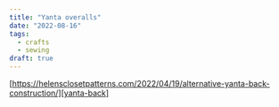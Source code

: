 ```yaml
---
title: "Yanta overalls"
date: "2022-08-16"
tags:
  - crafts
  - sewing
draft: true
---
```


[https://helensclosetpatterns.com/2022/04/19/alternative-yanta-back-construction/][yanta-back]

[yanta-back]: https://helensclosetpatterns.com/2022/04/19/alternative-yanta-back-construction/
